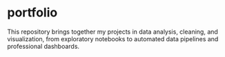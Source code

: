 # portfolio
This repository brings together my projects in data analysis, cleaning, and visualization, from exploratory notebooks to automated data pipelines and professional dashboards.

